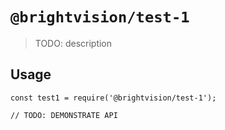 # `@brightvision/test-1`

> TODO: description

## Usage

```
const test1 = require('@brightvision/test-1');

// TODO: DEMONSTRATE API
```
